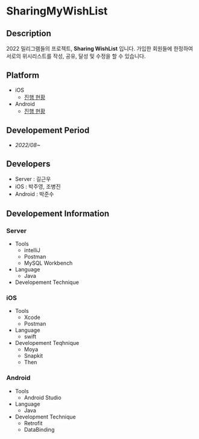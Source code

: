 # SharingMyWishList

## Description
2022 밀리그램들의 프로젝트, **Sharing WishList** 입니다.
가입한 회원들에 한정하여 서로의 위시리스트를 작성, 공유, 달성 및 수정을 할 수 있습니다.

## Platform
- iOS
  - [진행 현황](https://github.com/GRAM-DSM/SharingMyWishlist-iOS)
- Android
  - [진행 현황](https://github.com/GRAM-DSM/SharingMyWishlist-Android)

## Developement Period
- *2022/08~*

## Developers
- Server : 길근우
- iOS : 박주영, 조병진
- Android : 박준수

## Developement Information
### Server
- Tools
  - intelliJ
  - Postman
  - MySQL Workbench
- Language
  - Java
- Developement Technique

### iOS
- Tools
  - Xcode
  - Postman
- Language
  - swift
- Developement Teqhnique
  - Moya
  - Snapkit
  - Then

### Android
- Tools
  - Android Studio
- Language
  - Java
- Development Technique
  - Retrofit
  - DataBinding
